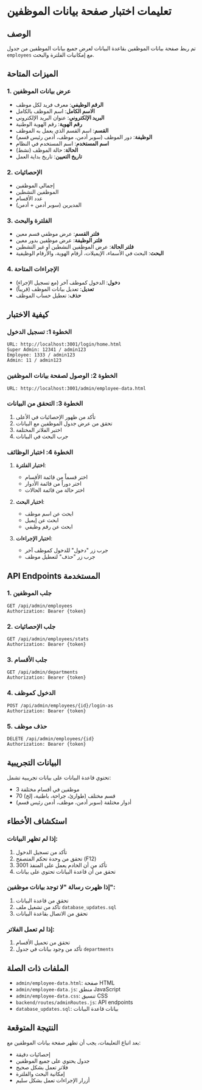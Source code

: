# تعليمات اختبار صفحة بيانات الموظفين

## الوصف
تم ربط صفحة بيانات الموظفين بقاعدة البيانات لعرض جميع بيانات الموظفين من جدول `employees` مع إمكانيات الفلترة والبحث.

## الميزات المتاحة

### 1. عرض بيانات الموظفين
- **الرقم الوظيفي**: معرف فريد لكل موظف
- **الاسم الكامل**: اسم الموظف بالكامل
- **البريد الإلكتروني**: عنوان البريد الإلكتروني
- **رقم الهوية**: رقم الهوية الوطنية
- **القسم**: اسم القسم الذي يعمل به الموظف
- **الوظيفة**: دور الموظف (سوبر أدمن، موظف، أدمن رئيس قسم)
- **اسم المستخدم**: اسم المستخدم في النظام
- **الحالة**: حالة الموظف (نشط)
- **تاريخ التعيين**: تاريخ بداية العمل

### 2. الإحصائيات
- إجمالي الموظفين
- الموظفين النشطين
- عدد الأقسام
- المديرين (سوبر أدمن + أدمن)

### 3. الفلترة والبحث
- **فلتر القسم**: عرض موظفي قسم معين
- **فلتر الوظيفة**: عرض موظفين بدور معين
- **فلتر الحالة**: عرض الموظفين النشطين أو غير النشطين
- **البحث**: البحث في الأسماء، الإيميلات، أرقام الهوية، والأرقام الوظيفية

### 4. الإجراءات المتاحة
- **دخول**: الدخول كموظف آخر (مع تسجيل الإجراء)
- **تعديل**: تعديل بيانات الموظف (قريباً)
- **حذف**: تعطيل حساب الموظف

## كيفية الاختبار

### الخطوة 1: تسجيل الدخول
```
URL: http://localhost:3001/login/home.html
Super Admin: 12341 / admin123
Employee: 1333 / admin123
Admin: 11 / admin123
```

### الخطوة 2: الوصول لصفحة بيانات الموظفين
```
URL: http://localhost:3001/admin/employee-data.html
```

### الخطوة 3: التحقق من البيانات
1. تأكد من ظهور الإحصائيات في الأعلى
2. تحقق من عرض جدول الموظفين مع البيانات
3. اختبر الفلاتر المختلفة
4. جرب البحث في البيانات

### الخطوة 4: اختبار الوظائف
1. **اختبار الفلترة**:
   - اختر قسماً من قائمة الأقسام
   - اختر دوراً من قائمة الأدوار
   - اختر حالة من قائمة الحالات

2. **اختبار البحث**:
   - ابحث عن اسم موظف
   - ابحث عن إيميل
   - ابحث عن رقم وظيفي

3. **اختبار الإجراءات**:
   - جرب زر "دخول" للدخول كموظف آخر
   - جرب زر "حذف" لتعطيل موظف

## API Endpoints المستخدمة

### 1. جلب الموظفين
```
GET /api/admin/employees
Authorization: Bearer {token}
```

### 2. جلب الإحصائيات
```
GET /api/admin/employees/stats
Authorization: Bearer {token}
```

### 3. جلب الأقسام
```
GET /api/admin/departments
Authorization: Bearer {token}
```

### 4. الدخول كموظف
```
POST /api/admin/employees/{id}/login-as
Authorization: Bearer {token}
```

### 5. حذف موظف
```
DELETE /api/admin/employees/{id}
Authorization: Bearer {token}
```

## البيانات التجريبية
تحتوي قاعدة البيانات على بيانات تجريبية تشمل:
- 3 موظفين في أقسام مختلفة
- 70 قسم مختلف (طوارئ، جراحة، باطنية، إلخ)
- أدوار مختلفة (سوبر أدمن، موظف، أدمن رئيس قسم)

## استكشاف الأخطاء

### إذا لم تظهر البيانات:
1. تأكد من تسجيل الدخول
2. تحقق من وحدة تحكم المتصفح (F12)
3. تأكد من أن الخادم يعمل على المنفذ 3001
4. تحقق من أن قاعدة البيانات تحتوي على بيانات

### إذا ظهرت رسالة "لا توجد بيانات موظفين":
1. تحقق من قاعدة البيانات
2. تأكد من تشغيل ملف `database_updates.sql`
3. تحقق من الاتصال بقاعدة البيانات

### إذا لم تعمل الفلاتر:
1. تحقق من تحميل الأقسام
2. تأكد من وجود بيانات في جدول `departments`

## الملفات ذات الصلة
- `admin/employee-data.html`: صفحة HTML
- `admin/employee-data.js`: منطق JavaScript
- `admin/employee-data.css`: تنسيق CSS
- `backend/routes/adminRoutes.js`: API endpoints
- `database_updates.sql`: بيانات قاعدة البيانات

## النتيجة المتوقعة
بعد اتباع التعليمات، يجب أن تظهر صفحة بيانات الموظفين مع:
- إحصائيات دقيقة
- جدول يحتوي على جميع الموظفين
- فلاتر تعمل بشكل صحيح
- إمكانية البحث والفلترة
- أزرار الإجراءات تعمل بشكل سليم
